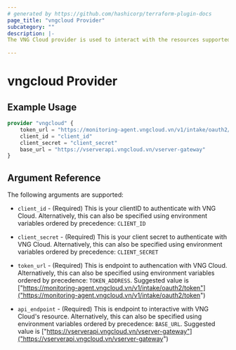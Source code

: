```yaml
---
# generated by https://github.com/hashicorp/terraform-plugin-docs
page_title: "vngcloud Provider"
subcategory: ""
description: |-
The VNG Cloud provider is used to interact with the resources supported by VNG Cloud. The provider needs to be configured with the clientID and client secret before it can be used.
  
---
```


# vngcloud Provider



## Example Usage

```terraform
provider "vngcloud" {
    token_url = "https://monitoring-agent.vngcloud.vn/v1/intake/oauth2/token"
    client_id = "client_id"
    client_secret = "client_secret"
    base_url = "https://vserverapi.vngcloud.vn/vserver-gateway"
}
```

<!-- schema generated by tfplugindocs -->
## Argument Reference

The following arguments are supported:

* `client_id` - (Required) This is your clientID to authenticate with VNG Cloud.  Alternatively, this can also be specified using environment variables ordered by precedence: `CLIENT_ID`

* `client_secret` - (Required) This is your client secret to authenticate with VNG Cloud.  Alternatively, this can also be specified using environment variables ordered by precedence: `CLIENT_SECRET`

* `token_url` - (Required) This is endpoint to authencation with VNG Cloud. Alternatively, this can also be specified using environment variables ordered by precedence: `TOKEN_ADDRESS`. Suggested value is ["https://monitoring-agent.vngcloud.vn/v1/intake/oauth2/token"]("https://monitoring-agent.vngcloud.vn/v1/intake/oauth2/token")
  
* `api_endpoint` - (Required) This is endpoint to interactive with VNG Cloud's resource. Alternatively, this can also be specified using environment variables ordered by precedence: `BASE_URL`. Suggested value is ["https://vserverapi.vngcloud.vn/vserver-gateway"]("https://vserverapi.vngcloud.vn/vserver-gateway")